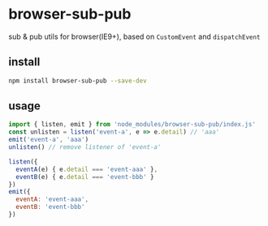# browser-sub-pub
sub &amp; pub utils for browser(IE9+), based on `CustomEvent` and `dispatchEvent`

## install
```bash
npm install browser-sub-pub --save-dev
```

## usage
```javascript
import { listen, emit } from 'node_modules/browser-sub-pub/index.js'
const unlisten = listen('event-a', e => e.detail) // 'aaa'
emit('event-a', 'aaa')
unlisten() // remove listener of 'event-a'

listen({
  eventA(e) { e.detail === 'event-aaa' },
  eventB(e) { e.detail === 'event-bbb' }
})
emit({
  eventA: 'event-aaa',
  eventB: 'event-bbb'
})
```
